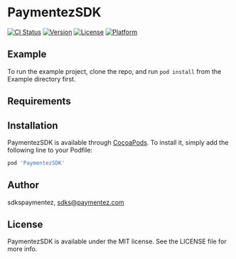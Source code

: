 # PaymentezSDK

[![CI Status](https://img.shields.io/travis/sdkspaymentez/PaymentezSDK.svg?style=flat)](https://travis-ci.org/sdkspaymentez/PaymentezSDK)
[![Version](https://img.shields.io/cocoapods/v/PaymentezSDK.svg?style=flat)](https://cocoapods.org/pods/PaymentezSDK)
[![License](https://img.shields.io/cocoapods/l/PaymentezSDK.svg?style=flat)](https://cocoapods.org/pods/PaymentezSDK)
[![Platform](https://img.shields.io/cocoapods/p/PaymentezSDK.svg?style=flat)](https://cocoapods.org/pods/PaymentezSDK)

## Example

To run the example project, clone the repo, and run `pod install` from the Example directory first.

## Requirements

## Installation

PaymentezSDK is available through [CocoaPods](https://cocoapods.org). To install
it, simply add the following line to your Podfile:

```ruby
pod 'PaymentezSDK'
```

## Author

sdkspaymentez, sdks@paymentez.com

## License

PaymentezSDK is available under the MIT license. See the LICENSE file for more info.
